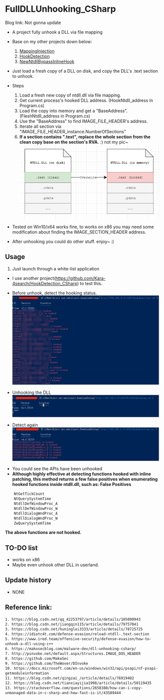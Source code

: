 # FullDLLUnhooking_CSharp

Blog link: Not gonna update 

- A project fully unhook a DLL via file mapping
- Base on my other projects down below:
	1. [MappingInjection](https://github.com/Kara-4search/MappingInjection_CSharp)
	2. [HookDetection](https://github.com/Kara-4search/HookDetection_CSharp)
	3. [NewNtdllBypassInlineHook](https://github.com/Kara-4search/NewNtdllBypassInlineHook_CSharp)

- Just load a fresh copy of a DLL on disk, and copy the DLL's .text section to unhook.
- Steps
	1. Load a fresh new copy of ntdll.dll via file mapping.
	2. Get current process's hooked DLL address. (HookNtdll_address in Program.cs)
	3. Load the copy into memory and get a "BaseAddress".(FleshNtdll_address in Program.cs)
	4. Use the "BaseAddress" to find IMAGE_FILE_HEADER's address.
	5. Iterate all section via "IMAGE_FILE_HEADER_instance.NumberOfSections"
	6. **If a section contains ".text", replace the whole section from the clean copy base on the section's RVA.**
:) not my pic~
![avatar](https://raw.githubusercontent.com/Kara-4search/ProjectPics/main/FullDLLUnhooking_unhookpic.png)

- Tested on Win10/x64 works fine, to works on x86 you may need some modification about finding the IMAGE_SECTION_HEADER address.
- After unhooking you could do other stuff. enjoy~ :)

	
## Usage
1. Just launch through a white-list application
* I use another project(https://github.com/Kara-4search/HookDetection_CSharp) to test this.
* Before unhook, detect the hooking status.
	![avatar](https://raw.githubusercontent.com/Kara-4search/ProjectPics/main/FullDLLUnhooking_hookdetection.png)

* Unhooking the DLL
	![avatar](https://raw.githubusercontent.com/Kara-4search/ProjectPics/main/FullDLLUnhooking_unhooking.png)
	
* Detect again
	![avatar](https://raw.githubusercontent.com/Kara-4search/ProjectPics/main/FullDLLUnhooking_unhook%26detection.png)

- You could see the APIs have been unhooked
- **Although highly effective at detecting functions hooked with inline patching, this method returns a few false positives when enumerating hooked functions inside ntdll.dll, such as:**
**False Positives**
```
	NtGetTickCount
	NtQuerySystemTime
	NtdllDefWindowProc_A
	NtdllDefWindowProc_W
	NtdllDialogWndProc_A
	NtdllDialogWndProc_W
	ZwQuerySystemTime
```
**The above functions are not hooked.** 

## TO-DO list
- works on x86
- Maybe even unhook other DLL in userland.

## Update history
- NONE

## Reference link:
	1. https://blog.csdn.net/qq_42253797/article/details/105090943
	2. https://blog.csdn.net/jiangqin115/article/details/79757041
	3. https://blog.csdn.net/huninglei3333/article/details/78725725
	4. https://idiotc4t.com/defense-evasion/reload-ntdll-.text-section
	5. https://www.ired.team/offensive-security/defense-evasion/how-to-unhook-a-dll-using-c++
	6. https://makosecblog.com/malware-dev/dll-unhooking-csharp/
	7. http://pinvoke.net/default.aspx/Structures.IMAGE_DOS_HEADER
	8. https://github.com/MakoSec
	9. https://github.com/TheWover/DInvoke
	10. https://docs.microsoft.com/en-us/windows/win32/api/psapi/nf-psapi-getmoduleinformation
	11. https://blog.csdn.net/qingzai_/article/details/76919402
	12. https://blog.csdn.net/tianxiayijia1998/article/details/50119435
	13. https://stackoverflow.com/questions/2658380/how-can-i-copy-unmanaged-data-in-c-sharp-and-how-fast-is-it/43589444
